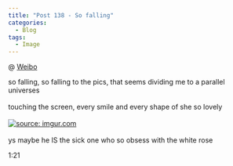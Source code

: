 ```yaml
---
title: "Post 138 - So falling"
categories:
  - Blog
tags:
  - Image
---
```


@ [Weibo](https://weibo.com/journeycola?tabtype=album)

so falling, so falling to the pics, that seems dividing me to a parallel universes 
<br/>
<br/>
touching the screen, every smile and every shape of she so lovely
<br/>
<br/>
<a href="https://imgur.com/xmKRLQi"><img src="https://i.imgur.com/xmKRLQi.jpg" title="source: imgur.com" /></a>
<br/>
<br/>
ys maybe he IS the sick one who so obsess with the white rose
<br/>

1:21

<script src="https://utteranc.es/client.js"
        repo="serendipityinlife/serendipityinlife.github.io"
        issue-term="pathname"
        theme="github-light"
        crossorigin="anonymous"
        async>
</script>
